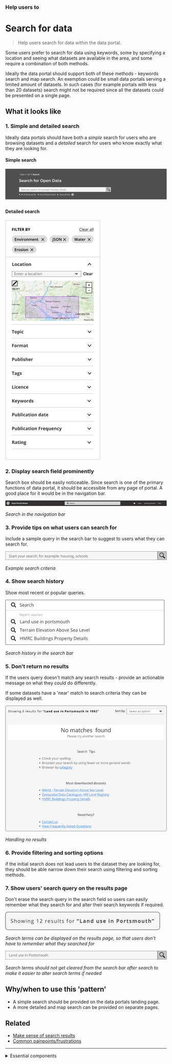 ### Help users to
# Search for data

> Help users search for data within the data portal. 

Some users prefer to search for data using keywords, some by specifying a location and seeing what datasets are available in the area, and some require a combination of both methods.

Ideally the data portal should support both of these methods - keywords search and map search. An exemption could be small data portals serving a limited amount of datasets. In such cases (for example portals with less than 20 datasets) search might not be required since all the datasets could be presented on a single page.

## What it looks like

### 1. Simple and detailed search

Ideally data portals should have both a *simple* search for users who are browsing datasets and a *detailed* search for users who know exactly what they are looking for.

<!-- tabs:start -->

#### **Simple search**

![Simple search](../../_media/search-for-data/simple-search.png)

#### **Detailed search**

![Detailed search](../../_media/search-for-data/detailed-search.png)


<!-- tabs:end -->

### 2. Display search field prominently

Search box should be easily noticeable. Since search is one of the primary functions of data portal, it should be accessible from any page of portal. A good place for it would be in the navigation bar.

<div class="image-container">

![Google results](../../_media/search-for-data/navbar-search.png)

*Search in the navigation bar*

</div>

### 3. Provide tips on what users can search for

Include a sample query in the search bar to suggest to users what they can search for.

![Simple search](../../_media/search-for-data/search-bar.png)

*Example search criteria*

### 4. Show search history

Show most recent or popular queries.

![Search history](../../_media/search-for-data/search-history.png)

*Search history in the search bar*

### 5. Don't return no results

If the users query doesn't match any search results - provide an actionable message on what they could do differently.

If some datasets have a 'near' match to search criteria they can be displayed as well.

![Search history](../../_media/search-for-data/no-results.png)

*Handling no results*

### 6. Provide filtering and sorting options

if the initial search does not lead users to the dataset they are looking for, they should be able narrow down their search using filtering and sorting methods.

### 7. Show users' search query on the results page

Don't erase the search query in the search field so users can easily remember what they search for and alter their search keywords if required.

![Detailed search](../../_media/search-for-data/search-terms.png)

*Search terms can be displayed on the results page, so that users don't have to remember what they searched for*

![Detailed search](../../_media/search-for-data/search-terms-2.png)

*Search terms should not get cleared from the search bar after search to make it easier to alter search terms if needed*

## Why/when to use this 'pattern'

* A simple search should be provided on the data portals landing page. 
* A more detailed and map search can be provided on separate pages.

## Related

* [Make sense of search results](main-content/steps/make-sense-of-search-results)
* [Common painpoints/frustrations](main-content/introduction#2-search-within-data-portal)

<!-- <p class="link1"><a href="#/main-content/introduction?id=_2-search-within-data-portal" >Common painpoints/frustrations</a></p> -->

---

<!-- Additional information can be presented in dropdown menus -->

<details>
<summary>Essential components</summary>
<br>

Below is a checklist of components/information that are relevant for this task.

These components can be arranged in many ways, but the ones with highest relevance should be the most visible/accessible.

?> 1 - high relevance, 2 - medium relevance, 3 - low relevance

<!-- Table of component start -->

| Component       | Description                                                               | Relevance |
|-----------------|---------------------------------------------------------------------------|:---------:|
| Homepage search | Simple search on data portals homepage                                    |     1     |
| Navbar search   | A search bar that's accessible from any page                              |     2     |
| Detailed search | A more detailed search page with additional filtering and sorting options |     1     |
| Data filtering  | An option to filter search results                                        |     2     |
| Data sorting    | An option to sort data search reults                                      |     1     |

</details>
